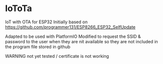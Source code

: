 # IoToTa
IoT with OTA for ESP32
Initially based on https://github.com/programmer131/ESP8266_ESP32_SelfUpdate

Adapted to be used with PlatformIO
Modified to request the SSID & password to the user when they are nit available so they are not included in the program file stored in github

WARNING not yet tested / certificate is not working
